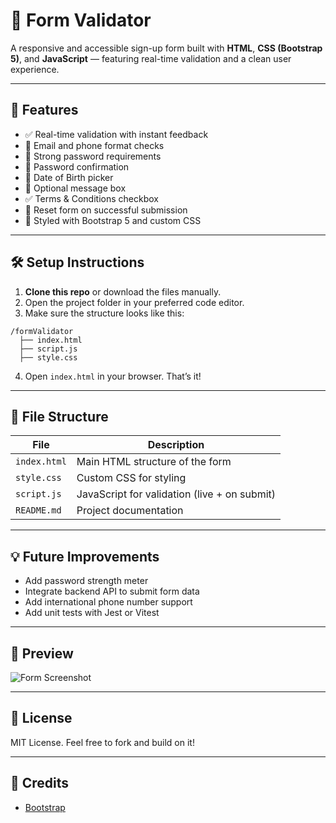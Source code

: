 # 📝 Form Validator

A responsive and accessible sign-up form built with **HTML**, **CSS (Bootstrap 5)**, and **JavaScript** — featuring real-time validation and a clean user experience.

---

## 🚀 Features

- ✅ Real-time validation with instant feedback
- 📧 Email and phone format checks
- 🔐 Strong password requirements
- 🔁 Password confirmation
- 📅 Date of Birth picker
- 📝 Optional message box
- ✅ Terms & Conditions checkbox
- 🔄 Reset form on successful submission
- 🎨 Styled with Bootstrap 5 and custom CSS

---

## 🛠 Setup Instructions

1. **Clone this repo** or download the files manually.
2. Open the project folder in your preferred code editor.
3. Make sure the structure looks like this:

```
/formValidator
  ├── index.html
  ├── script.js
  ├── style.css
```

4. Open `index.html` in your browser. That’s it!

---

## 📂 File Structure

| File         | Description                                  |
| ------------ | -------------------------------------------- |
| `index.html` | Main HTML structure of the form              |
| `style.css`  | Custom CSS for styling                       |
| `script.js`  | JavaScript for validation (live + on submit) |
| `README.md`  | Project documentation                        |

---

## 💡 Future Improvements

- Add password strength meter
- Integrate backend API to submit form data
- Add international phone number support
- Add unit tests with Jest or Vitest

---

## 📸 Preview

![Form Screenshot](https://via.placeholder.com/800x400.png?text=Form+Validator+Preview)

---

## 📜 License

MIT License. Feel free to fork and build on it!

---

## 🙌 Credits

- [Bootstrap](https://getbootstrap.com)
